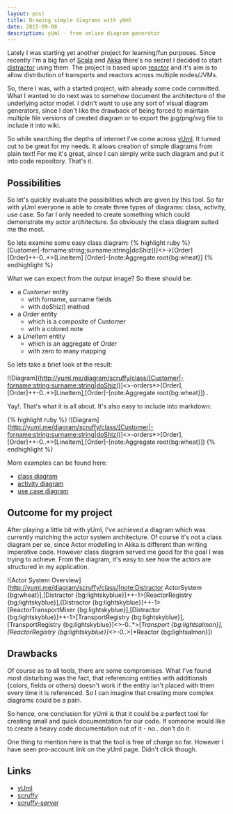 ```yaml
---
layout: post
title: Drawing simple diagrams with yUml
date: 2015-09-08
description: yUml - free online diagram generator
---
```


Lately I was starting yet another project for learning/fun purposes. Since recently I'm a big fan of 
[Scala](http://www.scala-lang.org) and [Akka](http://akka.io/) there's no secret I decided to start 
[distractor](http://github.com/gmaslowski/distractor) using them. The project is based upon [reactor](https://github.com/FutureProcessing/reactor) 
and it's aim is to allow distribution of transports and reactors across multiple nodes/JVMs.

So, there I was, with a started project, with already some code committed. What I wanted to do next was to somehow 
document the architecture of the underlying actor model. I didn't want to use any sort of visual diagram generators, since
I don't like the drawback of being forced to maintain multiple file versions of created diagram or to export the jpg/png/svg
file to include it into wiki.

So while searching the depths of internet I've come across [yUml](http://yuml.me/). It turned out to be great for my needs.
It allows creation of simple diagrams from plain text! For me it's great, since I can simply write such diagram and put 
it into code repository. That's it. 

## Possibilities
So let's quickly evaluate the possibilities which are given by this tool. So far with yUml everyone is able to create 
three types of diagrams: class, activity, use case. So far I only needed to create something which could demonstrate my 
actor architecture. So obviously the class diagram suited me the most.

So lets examine some easy class diagram:
{% highlight ruby %}
[Customer|-forname:string;surname:string|doShiz()]<>->[Order]
[Order]++-0..*>[LineItem]
[Order]-[note:Aggregate root{bg:wheat}]
{% endhighlight %}

 What we can expect from the output image? So there should be:
 
- a *Customer* entity
    - with forname, surname fields
    - with doShiz() method
- a *Order* entity
    - which is a composite of Customer
    - with a colored note
- a *LineItem* entity
    - which is an aggregate of *Order*
    - with zero to many mapping

So lets take a brief look at the result:

![Diagram](http://yuml.me/diagram/scruffy/class/[Customer|-forname:string;surname:string|doShiz()]<>-orders*>[Order],[Order]++-0..*>[LineItem],[Order]-[note:Aggregate root{bg:wheat}])
.

Yay!. That's what it is all about. It's also easy to include into markdown:

{% highlight ruby %}
![Diagram](http://yuml.me/diagram/scruffy/class/[Customer|-forname:string;surname:string|doShiz()]<>-orders*>[Order],[Order]++-0..*>[LineItem],[Order]-[note:Aggregate root{bg:wheat}])
{% endhighlight %}

 More examples can be found here:
 
- [class diagram](http://yuml.me/diagram/scruffy/class/samples)
- [activity diagram](http://yuml.me/diagram/scruffy/activity/samples)
- [use case diagram](http://yuml.me/diagram/scruffy/usecase/samples)

## Outcome for my project
After playing a little bit with yUml, I've achieved a diagram which was currently matching the actor system architecture. 
Of course it's not a class diagram per se, since Actor modelling in Akka is different than writing imperative code. However
class diagram served me good for the goal I was trying to achieve. From the diagram, it's easy to see how the actors
are structured in my application.

![Actor System Overview](http://yuml.me/diagram/scruffy/class/[note:Distractor ActorSystem {bg:wheat}],[Distractor {bg:lightskyblue}]++-1>[ReactorRegistry {bg:lightskyblue}],[Distractor {bg:lightskyblue}]++-1>[ReactorTransportMixer {bg:lightskyblue}],[Distractor {bg:lightskyblue}]++-1>[TransportRegistry {bg:lightskyblue}],[TransportRegistry {bg:lightskyblue}]<>-0..*>[*Transport {bg:lightsalmon}],[ReactorRegistry {bg:lightskyblue}]<>-0..*>[*Reactor {bg:lightsalmon}])

## Drawbacks
Of course as to all tools, there are some compromises. What I've found most disturbing was the fact, that 
referencing entities with additionals (colors, fields or others) doesn't work if the entity isn't placed with them
every time it is referenced. So I can imagine that creating more complex diagrams could be a pain.

So hence, one conclusion for yUml is that it could be a perfect tool for creating small and quick documentation for 
our code. If someone would like to create a heavy code documentation out of it - no.. don't do it.

One thing to mention here is that the tool is free of charge so far. However I have seen pro-account link on the yUml
page. Didn't click though. 

## Links
- [yUml](http://yuml.me/)
- [scruffy](https://github.com/aivarsk/scruffy)
- [scruffy-server](https://github.com/wernight/scruffy-server)
